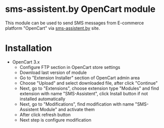# sms-assistent.by OpenCart module

This module can be used to send SMS messages from E-commerce platform "OpenCart" via [sms-assistent.by](http://sms-assistent.by) site.

# Installation

* OpenCart 3.x  
  * Configure FTP section in OpenCart store  settings  
  * Download last version of module 
  * Go to "Extension Installer" section of OpenCart admin area
  * Choose "Upload" and select downloaded file, after click "Continue"
  * Next, go to "Extensions", choose extension type "Modules" and find extension with name "SMS-Assistent", click Install button if not installed automatically
  * Next, go to "Modifications", find modification with name "SMS-Assistent Module" and activate them
  * After click refresh button
  * Next step is configure modification 
